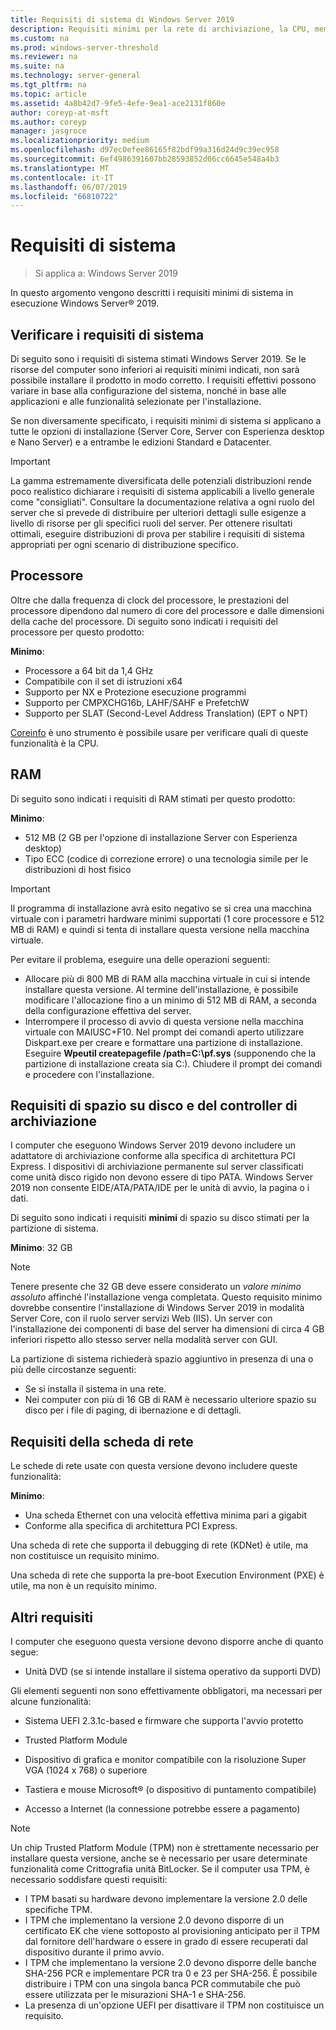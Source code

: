 ```yaml
---
title: Requisiti di sistema di Windows Server 2019
description: Requisiti minimi per la rete di archiviazione, la CPU, memoria e RAM in un'installazione pulita di Windows Server 2019.
ms.custom: na
ms.prod: windows-server-threshold
ms.reviewer: na
ms.suite: na
ms.technology: server-general
ms.tgt_pltfrm: na
ms.topic: article
ms.assetid: 4a8b42d7-9fe5-4efe-9ea1-ace2131f860e
author: coreyp-at-msft
ms.author: coreyp
manager: jasgroce
ms.localizationpriority: medium
ms.openlocfilehash: d97ec0efee86165f82bdf99a316d24d9c39ec958
ms.sourcegitcommit: 6ef4986391607bb28593852d06cc6645e548a4b3
ms.translationtype: MT
ms.contentlocale: it-IT
ms.lasthandoff: 06/07/2019
ms.locfileid: "66810722"
---
```

# <a name="system-requirements"></a>Requisiti di sistema

>Si applica a: Windows Server 2019 

In questo argomento vengono descritti i requisiti minimi di sistema in esecuzione Windows Server&reg; 2019.

## <a name="review-system-requirements"></a>Verificare i requisiti di sistema  

Di seguito sono i requisiti di sistema stimati Windows Server 2019. Se le risorse del computer sono inferiori ai requisiti minimi indicati, non sarà possibile installare il prodotto in modo corretto. I requisiti effettivi possono variare in base alla configurazione del sistema, nonché in base alle applicazioni e alle funzionalità selezionate per l'installazione.

Se non diversamente specificato, i requisiti minimi di sistema si applicano a tutte le opzioni di installazione (Server Core, Server con Esperienza desktop e Nano Server) e a entrambe le edizioni Standard e Datacenter.  

> [!IMPORTANT]  
> La gamma estremamente diversificata delle potenziali distribuzioni rende poco realistico dichiarare i requisiti di sistema applicabili a livello generale come "consigliati". Consultare la documentazione relativa a ogni ruolo del server che si prevede di distribuire per ulteriori dettagli sulle esigenze a livello di risorse per gli specifici ruoli del server. Per ottenere risultati ottimali, eseguire distribuzioni di prova per stabilire i requisiti di sistema appropriati per ogni scenario di distribuzione specifico.  

## <a name="processor"></a>Processore  

Oltre che dalla frequenza di clock del processore, le prestazioni del processore dipendono dal numero di core del processore e dalle dimensioni della cache del processore. Di seguito sono indicati i requisiti del processore per questo prodotto:  

**Minimo**:  
- Processore a 64 bit da 1,4 GHz  
- Compatibile con il set di istruzioni x64  
- Supporto per NX e Protezione esecuzione programmi  
- Supporto per CMPXCHG16b, LAHF/SAHF e PrefetchW  
- Supporto per SLAT (Second-Level Address Translation) (EPT o NPT)  

[Coreinfo](https://technet.microsoft.com/sysinternals/cc835722.aspx) è uno strumento è possibile usare per verificare quali di queste funzionalità è la CPU.

## <a name="ram"></a>RAM  
Di seguito sono indicati i requisiti di RAM stimati per questo prodotto:  

**Minimo**:  
- 512 MB (2 GB per l'opzione di installazione Server con Esperienza desktop)
- Tipo ECC (codice di correzione errore) o una tecnologia simile per le distribuzioni di host fisico

> [!IMPORTANT]  
> Il programma di installazione avrà esito negativo se si crea una macchina virtuale con i parametri hardware minimi supportati (1 core processore e 512 MB di RAM) e quindi si tenta di installare questa versione nella macchina virtuale.  
>   
> Per evitare il problema, eseguire una delle operazioni seguenti:  
>   
> -   Allocare più di 800 MB di RAM alla macchina virtuale in cui si intende installare questa versione. Al termine dell'installazione, è possibile modificare l'allocazione fino a un minimo di 512 MB di RAM, a seconda della configurazione effettiva del server.  
> -   Interrompere il processo di avvio di questa versione nella macchina virtuale con MAIUSC+F10. Nel prompt dei comandi aperto utilizzare Diskpart.exe per creare e formattare una partizione di installazione. Eseguire **Wpeutil createpagefile /path=C:\pf.sys** (supponendo che la partizione di installazione creata sia C:). Chiudere il prompt dei comandi e procedere con l'installazione.  

## <a name="storage-controller-and-disk-space-requirements"></a>Requisiti di spazio su disco e del controller di archiviazione  
I computer che eseguono Windows Server 2019 devono includere un adattatore di archiviazione conforme alla specifica di architettura PCI Express. I dispositivi di archiviazione permanente sul server classificati come unità disco rigido non devono essere di tipo PATA. Windows Server 2019 non consente EIDE/ATA/PATA/IDE per le unità di avvio, la pagina o i dati.  

Di seguito sono indicati i requisiti **minimi** di spazio su disco stimati per la partizione di sistema.  

**Minimo**: 32 GB  

> [!NOTE]
> Tenere presente che 32 GB deve essere considerato un *valore minimo assoluto* affinché l'installazione venga completata. Questo requisito minimo dovrebbe consentire l'installazione di Windows Server 2019 in modalità Server Core, con il ruolo server servizi Web (IIS). Un server con l'installazione dei componenti di base del server ha dimensioni di circa 4 GB inferiori rispetto allo stesso server nella modalità server con GUI. 
> 
> La partizione di sistema richiederà spazio aggiuntivo in presenza di una o più delle circostanze seguenti:  
> 
> -   Se si installa il sistema in una rete.  
> -   Nei computer con più di 16 GB di RAM è necessario ulteriore spazio su disco per i file di paging, di ibernazione e di dettagli.  

## <a name="network-adapter-requirements"></a>Requisiti della scheda di rete  

Le schede di rete usate con questa versione devono includere queste funzionalità:  

**Minimo**:  
- Una scheda Ethernet con una velocità effettiva minima pari a gigabit  
- Conforme alla specifica di architettura PCI Express.  

Una scheda di rete che supporta il debugging di rete (KDNet) è utile, ma non costituisce un requisito minimo.   

Una scheda di rete che supporta la pre-boot Execution Environment (PXE) è utile, ma non è un requisito minimo.

## <a name="other-requirements"></a>Altri requisiti  
I computer che eseguono questa versione devono disporre anche di quanto segue:  

-   Unità DVD (se si intende installare il sistema operativo da supporti DVD)  

Gli elementi seguenti non sono effettivamente obbligatori, ma necessari per alcune funzionalità:  

- Sistema UEFI 2.3.1c-based e firmware che supporta l'avvio protetto  
- Trusted Platform Module  

-   Dispositivo di grafica e monitor compatibile con la risoluzione Super VGA (1024 x 768) o superiore  

-   Tastiera e mouse Microsoft&reg; (o dispositivo di puntamento compatibile)  

-   Accesso a Internet (la connessione potrebbe essere a pagamento)  

> [!NOTE]  
> Un chip Trusted Platform Module (TPM) non è strettamente necessario per installare questa versione, anche se è necessario per usare determinate funzionalità come Crittografia unità BitLocker. Se il computer usa TPM, è necessario soddisfare questi requisiti:  
>  
> - I TPM basati su hardware devono implementare la versione 2.0 delle specifiche TPM.  
> - I TPM che implementano la versione 2.0 devono disporre di un certificato EK che viene sottoposto al provisioning anticipato per il TPM dal fornitore dell'hardware o essere in grado di essere recuperati dal dispositivo durante il primo avvio.  
> - I TPM che implementano la versione 2.0 devono disporre delle banche SHA-256 PCR e implementare PCR tra 0 e 23 per SHA-256. È possibile distribuire i TPM con una singola banca PCR commutabile che può essere utilizzata per le misurazioni SHA-1 e SHA-256.  
> - La presenza di un'opzione UEFI per disattivare il TPM non costituisce un requisito.  
